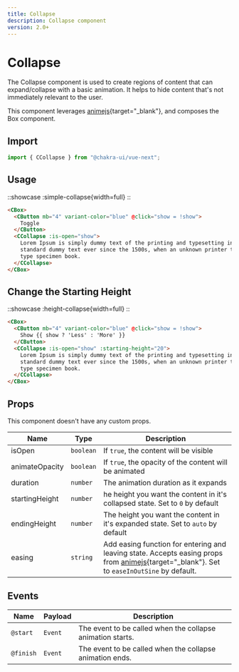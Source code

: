 ```yaml
---
title: Collapse
description: Collapse component
version: 2.0+
---
```

# Collapse

The Collapse component is used to create regions of content that can expand/collapse with a basic animation. It helps to hide content that's not immediately relevant to the user.

This component leverages [animejs](https://animejs.com/){target="_blank"}, and composes the Box component.

## Import

```js
import { CCollapse } from "@chakra-ui/vue-next";
```

## Usage

::showcase
:simple-collapse{width=full}
::


```html
<CBox>
  <CButton mb="4" variant-color="blue" @click="show = !show">
    Toggle
  </CButton>
  <CCollapse :is-open="show">
    Lorem Ipsum is simply dummy text of the printing and typesetting industry. Lorem Ipsum has been the industry's
    standard dummy text ever since the 1500s, when an unknown printer took a galley of type and scrambled it to make a
    type specimen book.
  </CCollapse>
</CBox>
```

## Change the Starting Height

::showcase
:height-collapse{width=full}
::


```html
<CBox>
  <CButton mb="4" variant-color="blue" @click="show = !show">
    Show {{ show ? 'Less' : 'More' }}
  </CButton>
  <CCollapse :is-open="show" :starting-height="20">
    Lorem Ipsum is simply dummy text of the printing and typesetting industry. Lorem Ipsum has been the industry's
    standard dummy text ever since the 1500s, when an unknown printer took a galley of type and scrambled it to make a
    type specimen book.
  </CCollapse>
</CBox>
```

## Props

This component doesn't have any custom props.

| Name           | Type      | Description                                                                                                                                       |
|----------------|-----------|---------------------------------------------------------------------------------------------------------------------------------------------------|
| isOpen         | `boolean` | If `true`, the content will be visible                                                                                                            |
| animateOpacity | `boolean` | If `true`, the opacity of the content will be animated                                                                                            |
| duration       | `number`  | The animation duration as it expands                                                                                                              |
| startingHeight | `number`  | he height you want the content in it's collapsed state. Set to `0` by default                                                                     |
| endingHeight   | `number`  | The height you want the content in it's expanded state. Set to `auto` by default                                                                  |
| easing         | `string`  | Add easing function for entering and leaving state. Accepts easing props from [animejs](https://animejs.com/documentation/#linearEasing){target="_blank"}. Set to `easeInOutSine` by default. |

## Events

| Name           | Payload      | Description                                                                                                                                       |
|----------------|-----------|---------------------------------------------------------------------------------------------------------------------------------------------------|
| `@start`         | `Event` | 	The event to be called when the collapse animation starts.                                                                                                            |
| `@finish` | `Event` | The event to be called when the collapse animation ends.                                                                                            |
